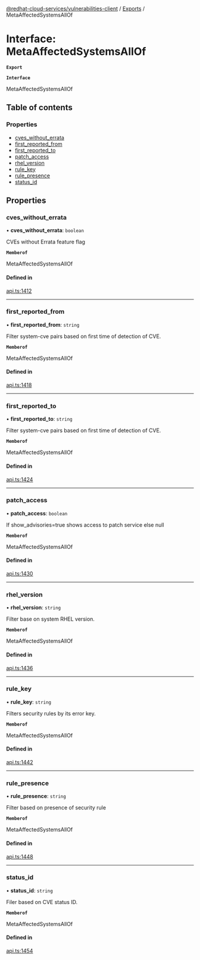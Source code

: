 [@redhat-cloud-services/vulnerabilities-client](../README.md) / [Exports](../modules.md) / MetaAffectedSystemsAllOf

# Interface: MetaAffectedSystemsAllOf

**`Export`**

**`Interface`**

MetaAffectedSystemsAllOf

## Table of contents

### Properties

- [cves\_without\_errata](MetaAffectedSystemsAllOf.md#cves_without_errata)
- [first\_reported\_from](MetaAffectedSystemsAllOf.md#first_reported_from)
- [first\_reported\_to](MetaAffectedSystemsAllOf.md#first_reported_to)
- [patch\_access](MetaAffectedSystemsAllOf.md#patch_access)
- [rhel\_version](MetaAffectedSystemsAllOf.md#rhel_version)
- [rule\_key](MetaAffectedSystemsAllOf.md#rule_key)
- [rule\_presence](MetaAffectedSystemsAllOf.md#rule_presence)
- [status\_id](MetaAffectedSystemsAllOf.md#status_id)

## Properties

### cves\_without\_errata

• **cves\_without\_errata**: `boolean`

CVEs without Errata feature flag

**`Memberof`**

MetaAffectedSystemsAllOf

#### Defined in

[api.ts:1412](https://github.com/RedHatInsights/javascript-clients/blob/master/packages/vulnerabilities/api.ts#L1412)

___

### first\_reported\_from

• **first\_reported\_from**: `string`

Filter system-cve pairs based on first time of detection of CVE.

**`Memberof`**

MetaAffectedSystemsAllOf

#### Defined in

[api.ts:1418](https://github.com/RedHatInsights/javascript-clients/blob/master/packages/vulnerabilities/api.ts#L1418)

___

### first\_reported\_to

• **first\_reported\_to**: `string`

Filter system-cve pairs based on first time of detection of CVE.

**`Memberof`**

MetaAffectedSystemsAllOf

#### Defined in

[api.ts:1424](https://github.com/RedHatInsights/javascript-clients/blob/master/packages/vulnerabilities/api.ts#L1424)

___

### patch\_access

• **patch\_access**: `boolean`

If show_advisories=true shows access to patch service else null

**`Memberof`**

MetaAffectedSystemsAllOf

#### Defined in

[api.ts:1430](https://github.com/RedHatInsights/javascript-clients/blob/master/packages/vulnerabilities/api.ts#L1430)

___

### rhel\_version

• **rhel\_version**: `string`

Filter base on system RHEL version.

**`Memberof`**

MetaAffectedSystemsAllOf

#### Defined in

[api.ts:1436](https://github.com/RedHatInsights/javascript-clients/blob/master/packages/vulnerabilities/api.ts#L1436)

___

### rule\_key

• **rule\_key**: `string`

Filters security rules by its error key.

**`Memberof`**

MetaAffectedSystemsAllOf

#### Defined in

[api.ts:1442](https://github.com/RedHatInsights/javascript-clients/blob/master/packages/vulnerabilities/api.ts#L1442)

___

### rule\_presence

• **rule\_presence**: `string`

Filter based on presence of security rule

**`Memberof`**

MetaAffectedSystemsAllOf

#### Defined in

[api.ts:1448](https://github.com/RedHatInsights/javascript-clients/blob/master/packages/vulnerabilities/api.ts#L1448)

___

### status\_id

• **status\_id**: `string`

Filer based on CVE status ID.

**`Memberof`**

MetaAffectedSystemsAllOf

#### Defined in

[api.ts:1454](https://github.com/RedHatInsights/javascript-clients/blob/master/packages/vulnerabilities/api.ts#L1454)
